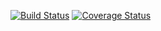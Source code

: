 [![Build Status](https://app.travis-ci.com/suprateek-sc19/django-polls-app.svg?token=XV2cGcwsmscapBbZN63N&branch=main)](https://app.travis-ci.com/suprateek-sc19/django-polls-app)
[![Coverage Status](https://coveralls.io/repos/github/suprateek-sc19/django-polls-app/badge.svg?branch=suprateek-sc19-patch-1)](https://coveralls.io/github/suprateek-sc19/django-polls-app?branch=suprateek-sc19-patch-1)
